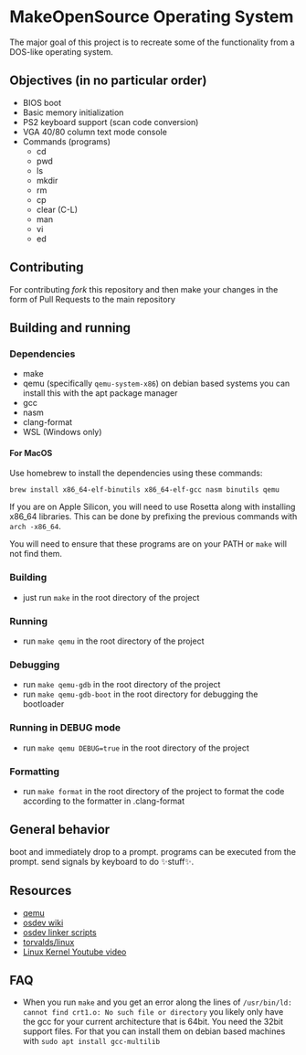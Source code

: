 # MakeOpenSource Operating System

The major goal of this project is to recreate some of the functionality from a DOS-like operating system.

## Objectives (in no particular order)

* BIOS boot
* Basic memory initialization
* PS2 keyboard support (scan code conversion)
* VGA 40/80 column text mode console
* Commands (programs)
  * cd
  * pwd
  * ls
  * mkdir
  * rm
  * cp
  * clear (C-L)
  * man
  * vi
  * ed

## Contributing

For contributing _fork_ this repository and then make your changes in the form of Pull Requests to the main repository

## Building and running

### Dependencies

* make
* qemu (specifically `qemu-system-x86`) on debian based systems you can install this with the apt package manager
* gcc
* nasm
* clang-format
* WSL (Windows only)

#### For MacOS

Use homebrew to install the dependencies using these commands:

```shell
brew install x86_64-elf-binutils x86_64-elf-gcc nasm binutils qemu
```

If you are on Apple Silicon, you will need to use Rosetta along with installing x86_64 libraries. This can be done by prefixing the previous commands with `arch -x86_64`.
  
You will need to ensure that these programs are on your PATH or `make` will not find them.

### Building

* just run `make` in the root directory of the project

### Running

* run `make qemu` in the root directory of the project

### Debugging

* run `make qemu-gdb` in the root directory of the project
* run `make qemu-gdb-boot` in the root directory for debugging the bootloader

### Running in DEBUG mode

* run `make qemu DEBUG=true` in the root directory of the project

### Formatting

* run `make format` in the root directory of the project to format the code
   according to the formatter in .clang-format

## General behavior

boot and immediately drop to a prompt.
programs can be executed from the prompt.
send signals by keyboard to do ✨stuff✨.

## Resources

* [qemu](https://www.qemu.org/)
* [osdev wiki](https://wiki.osdev.org/Main_Page)
* [osdev linker scripts](https://wiki.osdev.org/Linker_Scripts)
* [torvalds/linux](https://github.com/torvalds/linux)
* [Linux Kernel Youtube video](https://www.youtube.com/watch?v=JRyrhsx-L5Y)
## FAQ

* When you run `make` and you get an error along the lines of 
  `/usr/bin/ld: cannot find crt1.o: No such file or directory`
  you likely only have the gcc for your current architecture that is 64bit. You need the 32bit support files. For that you can install them on debian based machines with `sudo apt install gcc-multilib`
